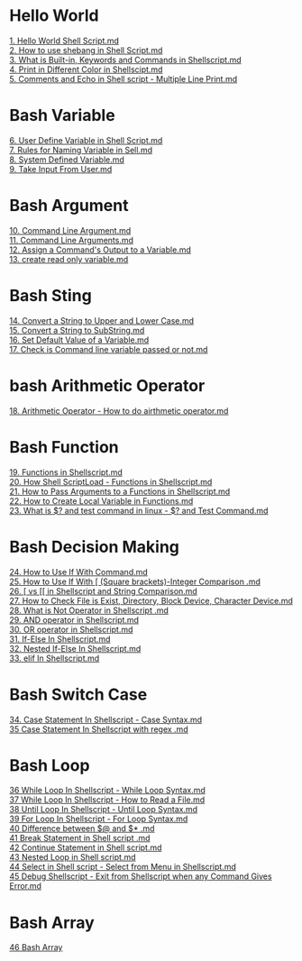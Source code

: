 
# Hello World
<a href="https://github.com/ABOBAKAR-IT/Learn-Bash-Scripting/blob/master/%20Shell%20ScrGaurav%20Sharma%20Playlist/1%20Hello%20World%20Shell%20Script.md">1. Hello World Shell Script.md</a><br>
<a href="https://github.com/ABOBAKAR-IT/Learn-Bash-Scripting/blob/master/%20Shell%20ScrGaurav%20Sharma%20Playlist/2%20How%20to%20use%20shebang%20in%20Shell%20Script.md">2. How to use shebang in Shell Script.md</a><br>
<a href="https://github.com/ABOBAKAR-IT/Learn-Bash-Scripting/blob/master/%20Shell%20ScrGaurav%20Sharma%20Playlist/3%20What%20is%20Built-in%2C%20Keywords%20and%20Commands%20in%20Shellscript.md">3. What is Built-in, Keywords and Commands in Shellscript.md</a><br>
<a href="https://github.com/ABOBAKAR-IT/Learn-Bash-Scripting/blob/master/%20Shell%20ScrGaurav%20Sharma%20Playlist/4%20Print%20in%20Different%20Color%20in%20Shellscipt.md">4. Print in Different Color in Shellscipt.md</a><br>
<a href="https://github.com/ABOBAKAR-IT/Learn-Bash-Scripting/blob/master/%20Shell%20ScrGaurav%20Sharma%20Playlist/5%20Comments%20and%20Echo%20in%20Shell%20script%20-%20Multiple%20Line%20Print.md">5. Comments and Echo in Shell script - Multiple Line Print.md</a><br>
# Bash Variable
<a href="https://github.com/ABOBAKAR-IT/Learn-Bash-Scripting/blob/master/%20Shell%20ScrGaurav%20Sharma%20Playlist/6%20User%20Define%20Variable%20in%20Shell%20Script.md">6. User Define Variable in Shell Script.md</a><br>
<a href="https://github.com/ABOBAKAR-IT/Learn-Bash-Scripting/blob/master/%20Shell%20ScrGaurav%20Sharma%20Playlist/7%20Rules%20for%20Naming%20Variable%20in%20Sell.md">7. Rules for Naming Variable in Sell.md</a><br>
<a href="https://github.com/ABOBAKAR-IT/Learn-Bash-Scripting/blob/master/%20Shell%20ScrGaurav%20Sharma%20Playlist/8%20%20System%20Defined%20Variable.md">8. System Defined Variable.md</a><br>
<a href="https://github.com/ABOBAKAR-IT/Learn-Bash-Scripting/blob/master/%20Shell%20ScrGaurav%20Sharma%20Playlist/9%20Take%20Input%20From%20User.md">9. Take Input From User.md</a><br>
# Bash Argument
<a href="https://github.com/ABOBAKAR-IT/Learn-Bash-Scripting/blob/master/%20Shell%20ScrGaurav%20Sharma%20Playlist/10%20Command%20Line%20Argument.md">10. Command Line Argument.md</a><br>
<a href="https://github.com/ABOBAKAR-IT/Learn-Bash-Scripting/blob/master/%20Shell%20ScrGaurav%20Sharma%20Playlist/11%20Command%20Line%20Arguments.md">11. Command Line Arguments.md</a><br>
<a href="https://github.com/ABOBAKAR-IT/Learn-Bash-Scripting/blob/master/%20Shell%20ScrGaurav%20Sharma%20Playlist/12%20Assign%20a%20Command's%20Output%20to%20a%20Variable.md">12. Assign a Command's Output to a Variable.md</a><br>
<a href="https://github.com/ABOBAKAR-IT/Learn-Bash-Scripting/blob/master/%20Shell%20ScrGaurav%20Sharma%20Playlist/13%20create%20read%20only%20variable.md">13. create read only variable.md</a><br>
# Bash Sting
<a href="https://github.com/ABOBAKAR-IT/Learn-Bash-Scripting/blob/master/%20Shell%20ScrGaurav%20Sharma%20Playlist/14%20Convert%20a%20String%20to%20Upper%20and%20Lower%20Case.md">14. Convert a String to Upper and Lower Case.md</a><br>
<a href="https://github.com/ABOBAKAR-IT/Learn-Bash-Scripting/blob/master/%20Shell%20ScrGaurav%20Sharma%20Playlist/15%20Convert%20a%20String%20to%20SubString.md">15. Convert a String to SubString.md</a><br>
<a href="https://github.com/ABOBAKAR-IT/Learn-Bash-Scripting/blob/master/%20Shell%20ScrGaurav%20Sharma%20Playlist/16%20Set%20Default%20Value%20of%20a%20Variable.md">16. Set Default Value of a Variable.md</a><br>
<a href="https://github.com/ABOBAKAR-IT/Learn-Bash-Scripting/blob/master/%20Shell%20ScrGaurav%20Sharma%20Playlist/17%20Check%20is%20Command%20line%20variable%20passed%20or%20not.md">17. Check is Command line variable passed or not.md</a><br>
# bash Arithmetic Operator
<a href="https://github.com/ABOBAKAR-IT/Learn-Bash-Scripting/blob/master/%20Shell%20ScrGaurav%20Sharma%20Playlist/18%20Arithmetic%20Operator%20-%20How%20to%20do%20airthmetic%20operator.md">18. Arithmetic Operator - How to do airthmetic operator.md</a><br>
# Bash Function
<a href="https://github.com/ABOBAKAR-IT/Learn-Bash-Scripting/blob/master/%20Shell%20ScrGaurav%20Sharma%20Playlist/19%20Functions%20in%20Shellscript.md">19. Functions in Shellscript.md</a><br>
<a href="https://github.com/ABOBAKAR-IT/Learn-Bash-Scripting/blob/master/%20Shell%20ScrGaurav%20Sharma%20Playlist/20%20How%20Shell%20ScriptLoad%20-%20Functions%20in%20Shellscript.md">20. How Shell ScriptLoad - Functions in Shellscript.md</a><br>
<a href="https://github.com/ABOBAKAR-IT/Learn-Bash-Scripting/blob/master/%20Shell%20ScrGaurav%20Sharma%20Playlist/21%20How%20to%20Pass%20Arguments%20to%20a%20Functions%20in%20Shellscript.md">21. How to Pass Arguments to a Functions in Shellscript.md</a><br>
<a href="https://github.com/ABOBAKAR-IT/Learn-Bash-Scripting/blob/master/%20Shell%20ScrGaurav%20Sharma%20Playlist/22%20How%20to%20Create%20Local%20Variable%20in%20Functions.md">22. How to Create Local Variable in Functions.md</a><br>
<a href="https://github.com/ABOBAKAR-IT/Learn-Bash-Scripting/blob/master/%20Shell%20ScrGaurav%20Sharma%20Playlist/23%20What%20is%20%24%3F%20and%20test%20command%20in%20linux%20-%20%24%3F%20and%20Test%20Command.md">23. What is $? and test command in linux - $? and Test Command.md</a><br>
# Bash Decision Making
<a href="https://github.com/ABOBAKAR-IT/Learn-Bash-Scripting/blob/master/%20Shell%20ScrGaurav%20Sharma%20Playlist/24%20How%20to%20Use%20If%20With%20Command.md">24. How to Use If With Command.md</a><br>
<a href="https://github.com/ABOBAKAR-IT/Learn-Bash-Scripting/blob/master/%20Shell%20ScrGaurav%20Sharma%20Playlist/25%20How%20to%20Use%20If%20With%20%5B%20(Square%20brackets)-Integer%20Comparison%20.md">25. How to Use If With [ (Square brackets)-Integer Comparison .md</a><br>
<a href="https://github.com/ABOBAKAR-IT/Learn-Bash-Scripting/blob/master/%20Shell%20ScrGaurav%20Sharma%20Playlist/26%20%5B%20vs%20%5B%5B%20in%20Shellscript%20and%20String%20Comparison.md">26. [ vs [[ in Shellscript and String Comparison.md</a><br>
<a href="https://github.com/ABOBAKAR-IT/Learn-Bash-Scripting/blob/master/%20Shell%20ScrGaurav%20Sharma%20Playlist/27%20How%20to%20Check%20File%20is%20Exist%2C%20Directory%2C%20Block%20Device%2C%20Character%20Device.md">27. How to Check File is Exist, Directory, Block Device, Character Device.md</a><br>
<a href="https://github.com/ABOBAKAR-IT/Learn-Bash-Scripting/blob/master/%20Shell%20ScrGaurav%20Sharma%20Playlist/28%20What%20is%20Not%20Operator%20in%20Shellscript%20.md">28. What is Not Operator in Shellscript .md</a><br>
<a href="https://github.com/ABOBAKAR-IT/Learn-Bash-Scripting/blob/master/%20Shell%20ScrGaurav%20Sharma%20Playlist/29%20%20AND%20operator%20in%20Shellscript.md">29. AND operator in Shellscript.md</a><br>
<a href="https://github.com/ABOBAKAR-IT/Learn-Bash-Scripting/blob/master/%20Shell%20ScrGaurav%20Sharma%20Playlist/30%20OR%20operator%20in%20Shellscript.md">30. OR operator in Shellscript.md</a><br>
<a href="https://github.com/ABOBAKAR-IT/Learn-Bash-Scripting/blob/master/%20Shell%20ScrGaurav%20Sharma%20Playlist/31%20If-Else%20In%20Shellscript.md">31. If-Else In Shellscript.md</a><br>
<a href="https://github.com/ABOBAKAR-IT/Learn-Bash-Scripting/blob/master/%20Shell%20ScrGaurav%20Sharma%20Playlist/32%20Nested%20If-Else%20In%20Shellscript.md">32. Nested If-Else In Shellscript.md</a><br>
<a href="https://github.com/ABOBAKAR-IT/Learn-Bash-Scripting/blob/master/%20Shell%20ScrGaurav%20Sharma%20Playlist/33%20elif%20In%20Shellscript.md">33. elif In Shellscript.md</a><br>
# Bash Switch Case
<a href="https://github.com/ABOBAKAR-IT/Learn-Bash-Scripting/blob/master/%20Shell%20ScrGaurav%20Sharma%20Playlist/34%20Case%20Statement%20In%20Shellscript%20-%20Case%20Syntax.md">34. Case Statement In Shellscript - Case Syntax.md</a><br>
<a href="https://github.com/ABOBAKAR-IT/Learn-Bash-Scripting/blob/master/%20Shell%20ScrGaurav%20Sharma%20Playlist/35%20Case%20Statement%20In%20Shellscript%20with%20regex%20.md">35 Case Statement In Shellscript with regex .md</a><br>
# Bash Loop
<a href="https://github.com/ABOBAKAR-IT/Learn-Bash-Scripting/blob/master/%20Shell%20ScrGaurav%20Sharma%20Playlist/36%20While%20Loop%20In%20Shellscript%20-%20While%20Loop%20Syntax.md">36 While Loop In Shellscript - While Loop Syntax.md</a><br>
<a href="https://github.com/ABOBAKAR-IT/Learn-Bash-Scripting/blob/master/%20Shell%20ScrGaurav%20Sharma%20Playlist/37%20While%20Loop%20In%20Shellscript%20-%20How%20to%20Read%20a%20File.md">37 While Loop In Shellscript - How to Read a File.md</a><br>
<a href="https://github.com/ABOBAKAR-IT/Learn-Bash-Scripting/blob/master/%20Shell%20ScrGaurav%20Sharma%20Playlist/38%20Until%20Loop%20In%20Shellscript%20-%20Until%20Loop%20Syntax.md">38 Until Loop In Shellscript - Until Loop Syntax.md</a><br>
<a href="https://github.com/ABOBAKAR-IT/Learn-Bash-Scripting/blob/master/%20Shell%20ScrGaurav%20Sharma%20Playlist/39%20For%20Loop%20In%20Shellscript%20-%20For%20Loop%20Syntax.md">39 For Loop In Shellscript - For Loop Syntax.md</a><br>
<a href="https://github.com/ABOBAKAR-IT/Learn-Bash-Scripting/blob/master/%20Shell%20ScrGaurav%20Sharma%20Playlist/40%20Difference%20between%20%24%40%20and%20%24*%20.md">40 Difference between $@ and $* .md</a><br>
<a href="https://github.com/ABOBAKAR-IT/Learn-Bash-Scripting/blob/master/%20Shell%20ScrGaurav%20Sharma%20Playlist/41%20Break%20Statement%20in%20Shell%20script%20.md">41 Break Statement in Shell script .md</a><br>
<a href="https://github.com/ABOBAKAR-IT/Learn-Bash-Scripting/blob/master/%20Shell%20ScrGaurav%20Sharma%20Playlist/42%20Continue%20Statement%20in%20Shell%20script.md">42 Continue Statement in Shell script.md</a><br>
<a href="https://github.com/ABOBAKAR-IT/Learn-Bash-Scripting/blob/master/%20Shell%20ScrGaurav%20Sharma%20Playlist/43%20Nested%20Loop%20in%20Shell%20script.md">43 Nested Loop in Shell script.md</a><br>
<a href="https://github.com/ABOBAKAR-IT/Learn-Bash-Scripting/blob/master/%20Shell%20ScrGaurav%20Sharma%20Playlist/44%20Select%20in%20Shell%20script%20-%20Select%20from%20Menu%20in%20Shellscript.md">44 Select in Shell script - Select from Menu in Shellscript.md</a><br>
<a href="https://github.com/ABOBAKAR-IT/Learn-Bash-Scripting/blob/master/%20Shell%20ScrGaurav%20Sharma%20Playlist/44%20Select%20in%20Shell%20script%20-%20Select%20from%20Menu%20in%20Shellscript.md">45 Debug Shellscript - Exit from Shellscript when any Command Gives Error.md</a><br>
# Bash Array
<a href="">46 Bash Array</a><br>
